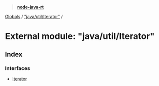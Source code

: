 > **[node-java-rt](../README.md)**

[Globals](../README.md) / ["java/util/Iterator"](_java_util_iterator_.md) /

# External module: "java/util/Iterator"

## Index

### Interfaces

* [Iterator](../interfaces/_java_util_iterator_.iterator.md)
